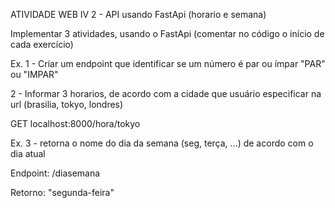 ATIVIDADE WEB IV
2 - API usando FastApi (horario e semana)

Implementar 3 atividades, usando o FastApi (comentar no código o início de cada exercício)


Ex. 1 - Criar um endpoint que identificar se um número é par ou ímpar "PAR" ou "IMPAR"

2 - Informar 3 horarios, de acordo com a cidade que usuário especificar na url (brasilia, tokyo, londres)

GET localhost:8000/hora/tokyo


Ex. 3 - retorna o nome do dia da semana (seg, terça, ...) de acordo com o dia atual

Endpoint: /diasemana

Retorno: "segunda-feira"
